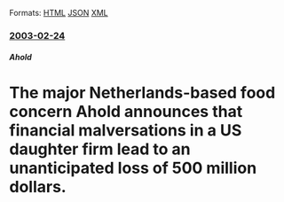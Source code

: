 
Formats: [HTML](/news/2003/02/24/the-major-netherlands-based-food-concern-ahold-announces-that-financial-malversations-in-a-us-daughter-firm-lead-to-an-unanticipated-loss-o.html)  [JSON](/news/2003/02/24/the-major-netherlands-based-food-concern-ahold-announces-that-financial-malversations-in-a-us-daughter-firm-lead-to-an-unanticipated-loss-o.json)  [XML](/news/2003/02/24/the-major-netherlands-based-food-concern-ahold-announces-that-financial-malversations-in-a-us-daughter-firm-lead-to-an-unanticipated-loss-o.xml)  

### [2003-02-24](/news/2003/02/24/index.md)

##### Ahold
#  The major Netherlands-based food concern Ahold announces that financial malversations in a US daughter firm lead to an unanticipated loss of 500 million dollars.



